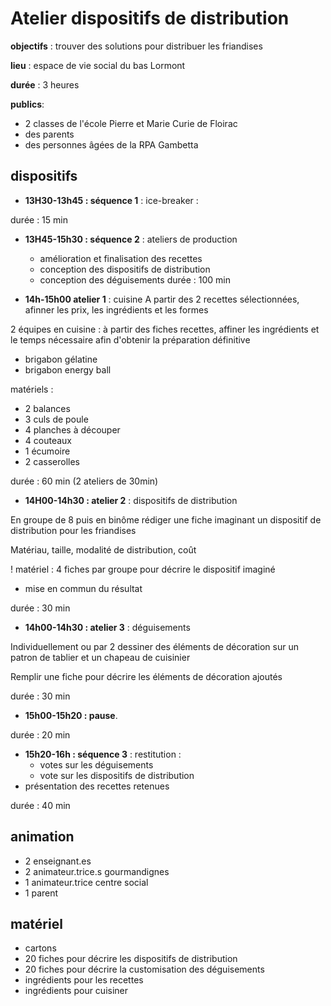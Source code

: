 # Atelier dispositifs de distribution

**objectifs** : trouver des solutions pour distribuer les friandises

**lieu** : espace de vie social du bas Lormont

**durée** : 3 heures

**publics**:

- 2 classes de l'école Pierre et Marie Curie de Floirac
- des parents
- des personnes âgées de la RPA Gambetta

## dispositifs

- **13H30-13h45 : séquence 1** : ice-breaker :

durée : 15 min

- **13H45-15h30 : séquence 2** : ateliers de production

  - amélioration et finalisation des recettes
  - conception des dispositifs de distribution
  - conception des déguisements
    durée : 100 min

- **14h-15h00 atelier 1** : cuisine
  A partir des 2 recettes sélectionnées, afinner les prix, les ingrédients et les formes

2 équipes en cuisine : à partir des fiches recettes, affiner les ingrédients et le temps nécessaire afin d'obtenir la préparation définitive

- brigabon gélatine
- brigabon energy ball

matériels :

- 2 balances
- 3 culs de poule
- 4 planches à découper
- 4 couteaux
- 1 écumoire
- 2 casserolles

durée : 60 min (2 ateliers de 30min)

- **14H00-14h30 : atelier 2** : dispositifs de distribution

En groupe de 8 puis en binôme rédiger une fiche imaginant un dispositif de distribution pour les friandises

Matériau, taille, modalité de distribution, coût

! matériel : 4 fiches par groupe pour décrire le dispositif imaginé

- mise en commun du résultat

durée : 30 min

- **14h00-14h30 : atelier 3** : déguisements

Individuellement ou par 2 dessiner des éléments de décoration sur un patron de tablier et un chapeau de cuisinier

Remplir une fiche pour décrire les éléments de décoration ajoutés

durée : 30 min

- **15h00-15h20 : pause**.

durée : 20 min

- **15h20-16h : séquence 3** : restitution :
  - votes sur les déguisements
  - vote sur les dispositifs de distribution
- présentation des recettes retenues

durée : 40 min

## animation

- 2 enseignant.es
- 2 animateur.trice.s gourmandignes
- 1 animateur.trice centre social
- 1 parent

## matériel

- cartons
- 20 fiches pour décrire les dispositifs de distribution
- 20 fiches pour décrire la customisation des déguisements
- ingrédients pour les recettes
- ingrédients pour cuisiner
